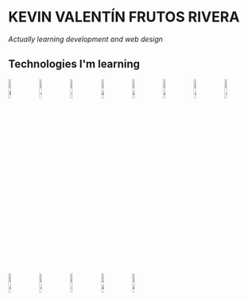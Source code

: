 # KEVIN VALENTÍN FRUTOS RIVERA

_Actually learning development and web design_

## Technologies I'm learning

[<img src="https://nodejs.org/static/images/logo.svg" alt="nodejs" title="nodejs" width="10%"/>](https://nodejs.org/es/)&nbsp;&nbsp;
[<img src="https://upload.wikimedia.org/wikipedia/commons/9/99/Unofficial_JavaScript_logo_2.svg" alt="JavaScript" title="JavaScript" width="10%"/>](https://developer.mozilla.org/es/docs/Web/JavaScript)&nbsp;&nbsp;
[<img src="img" alt="alt" title="title" width="10%"/>](link)&nbsp;&nbsp;
[<img src="img" alt="alt" title="title" width="10%"/>](link)&nbsp;&nbsp;
[<img src="img" alt="alt" title="title" width="10%"/>](link)&nbsp;&nbsp;
[<img src="img" alt="alt" title="title" width="10%"/>](link)&nbsp;&nbsp;
[<img src="img" alt="alt" title="title" width="10%"/>](link)&nbsp;&nbsp;
[<img src="img" alt="alt" title="title" width="10%"/>](link)&nbsp;&nbsp;
[<img src="img" alt="alt" title="title" width="10%"/>](link)&nbsp;&nbsp;
[<img src="img" alt="alt" title="title" width="10%"/>](link)&nbsp;&nbsp;
[<img src="img" alt="alt" title="title" width="10%"/>](link)&nbsp;&nbsp;
[<img src="img" alt="alt" title="title" width="10%"/>](link)&nbsp;&nbsp;
[<img src="img" alt="alt" title="title" width="10%"/>](link)&nbsp;&nbsp;
